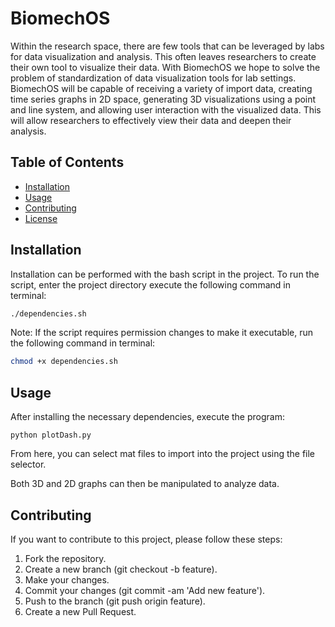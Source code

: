 # BiomechOS

Within the research space, there are few tools that can be leveraged by labs for data visualization and analysis. This often leaves researchers to create their own tool to visualize their data. With BiomechOS we hope to solve the problem of standardization of data visualization tools for lab settings. BiomechOS will be capable of receiving a variety of import data, creating time series graphs in 2D space, generating 3D visualizations using a point and line system, and allowing user interaction with the visualized data. This will allow researchers to effectively view their data and deepen their analysis.

## Table of Contents

-   [Installation](#installation)
-   [Usage](#usage)
-   [Contributing](#contributing)
-   [License](#license)

## Installation

Installation can be performed with the bash script in the project. To run the script, enter the project directory execute the following command in terminal:

```bash
./dependencies.sh
```

Note: If the script requires permission changes to make it executable, run the following command in terminal:

```bash
chmod +x dependencies.sh
```

## Usage

After installing the necessary dependencies, execute the program:

```
python plotDash.py
```

From here, you can select mat files to import into the project using the file selector.

Both 3D and 2D graphs can then be manipulated to analyze data.

## Contributing

If you want to contribute to this project, please follow these steps:

1. Fork the repository.
2. Create a new branch (git checkout -b feature).
3. Make your changes.
4. Commit your changes (git commit -am 'Add new feature').
5. Push to the branch (git push origin feature).
6. Create a new Pull Request.
